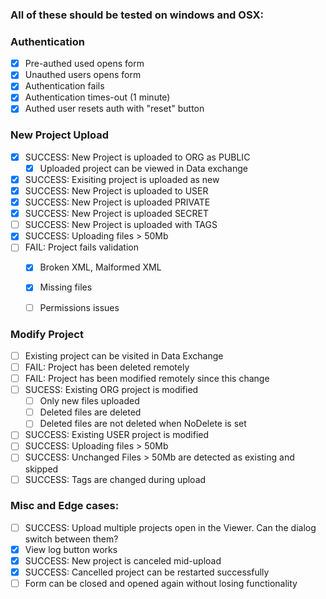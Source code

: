 ### All of these should be tested on windows and OSX:

### Authentication

- [X] Pre-authed used opens form
- [X] Unauthed users opens form
- [X] Authentication fails
- [X] Authentication times-out (1 minute)
- [X] Authed user resets auth with "reset" button

###  New Project Upload

- [X] SUCCESS: New Project is uploaded to ORG as PUBLIC
  - [X] Uploaded project can be viewed in Data exchange
- [X] SUCCESS: Exisiting project is uploaded as new
- [X] SUCCESS: New Project is uploaded to USER 
- [X] SUCCESS: New Project is uploaded PRIVATE
- [X] SUCCESS: New Project is uploaded SECRET
- [ ] SUCCESS: New Project is uploaded with TAGS
- [X] SUCCESS: Uploading files > 50Mb
- [ ] FAIL: Project fails validation
  - [X] Broken XML, Malformed XML
  - [X] Missing files
  - [ ] Permissions issues


### Modify Project

- [ ] Existing project can be visited in Data Exchange
- [ ] FAIL: Project has been deleted remotely
- [ ] FAIL: Project has been modified remotely since this change
- [ ] SUCESS: Existing ORG project is modified
  - [ ] Only new files uploaded
  - [ ] Deleted files are deleted
  - [ ] Deleted files are not deleted when NoDelete is set
- [ ] SUCCESS: Existing USER project is modified
- [ ] SUCCESS: Uploading files > 50Mb
- [ ] SUCCESS: Unchanged Files > 50Mb are detected as existing and skipped
- [ ] SUCCESS: Tags are changed during upload

### Misc and Edge cases:

- [ ] SUCCESS: Upload multiple projects open in the Viewer. Can the dialog switch between them?
- [X] View log button works
- [X] SUCCESS: New project is canceled mid-upload
- [X] SUCCESS: Cancelled project can be restarted successfully
- [ ] Form can be closed and opened again without losing functionality
